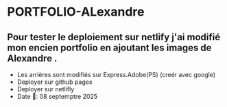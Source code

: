 # PORTFOLIO-ALexandre
##  Pour tester le deploiement sur netlify j'ai  modifié mon encien portfolio en ajoutant les images de Alexandre .
- Les arrières sont modifiés sur  Express.Adobe(PS) (creér avec google)
- Deployer sur github pages[]()
- Deployer sur netlifly[]()
- Date 🔢: 08 septemptre 2025